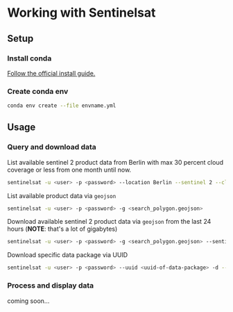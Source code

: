 # Working with Sentinelsat

## Setup

### Install conda

[Follow the official install guide.](https://docs.conda.io/projects/conda/en/latest/user-guide/install/index.html)

### Create conda env

```bash
conda env create --file envname.yml
```

## Usage

### Query and download data

List available sentinel 2 product data from Berlin with max 30 percent cloud coverage or less from one month until now.

```bash
sentinelsat -u <user> -p <password> --location Berlin --sentinel 2 --cloud 30 --start NOW-1MONTH
```

List available product data via `geojson`

```bash
sentinelsat -u <user> -p <password> -g <search_polygon.geojson>
```

Download available sentinel 2 product data via `geojson` from the last 24 hours (**NOTE**: that's a lot of gigabytes)

```bash
sentinelsat -u <user> -p <password> -g <search_polygon.geojson> --sentinel 2 -d
```

Download specific data package via UUID

```bash
sentinelsat -u <user> -p <password> --uuid <uuid-of-data-package> -d --path
```

### Process and display data

coming soon...
